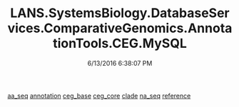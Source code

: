 ﻿---
title: LANS.SystemsBiology.DatabaseServices.ComparativeGenomics.AnnotationTools.CEG.MySQL
date: 6/13/2016 6:38:07 PM
---

[aa_seq](T-LANS.SystemsBiology.DatabaseServices.ComparativeGenomics.AnnotationTools.CEG.MySQL.aa_seq.html)
[annotation](T-LANS.SystemsBiology.DatabaseServices.ComparativeGenomics.AnnotationTools.CEG.MySQL.annotation.html)
[ceg_base](T-LANS.SystemsBiology.DatabaseServices.ComparativeGenomics.AnnotationTools.CEG.MySQL.ceg_base.html)
[ceg_core](T-LANS.SystemsBiology.DatabaseServices.ComparativeGenomics.AnnotationTools.CEG.MySQL.ceg_core.html)
[clade](T-LANS.SystemsBiology.DatabaseServices.ComparativeGenomics.AnnotationTools.CEG.MySQL.clade.html)
[na_seq](T-LANS.SystemsBiology.DatabaseServices.ComparativeGenomics.AnnotationTools.CEG.MySQL.na_seq.html)
[reference](T-LANS.SystemsBiology.DatabaseServices.ComparativeGenomics.AnnotationTools.CEG.MySQL.reference.html)

